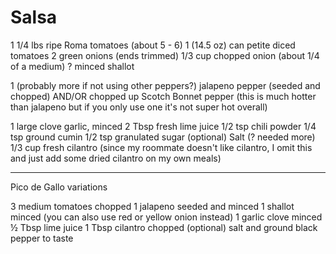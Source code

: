 # Salsa

1 1/4 lbs ripe Roma tomatoes (about 5 - 6)
1 (14.5 oz) can petite diced tomatoes
2 green onions (ends trimmed)
1/3 cup chopped onion (about 1/4 of a medium)
? minced shallot

1 (probably more if not using other peppers?) jalapeno pepper (seeded and chopped)
AND/OR chopped up Scotch Bonnet pepper (this is much hotter than jalapeno but if you only use one it's not super hot overall)

1 large clove garlic, minced
2 Tbsp fresh lime juice
1/2 tsp chili powder
1/4 tsp ground cumin
1/2 tsp granulated sugar (optional)
Salt (? needed more)
1/3 cup fresh cilantro (since my roommate doesn't like cilantro, I omit this and just add some dried cilantro on my own meals)

------------
Pico de Gallo variations

3 medium tomatoes chopped
1 jalapeno seeded and minced
1 shallot minced (you can also use red or yellow onion instead)
1 garlic clove minced
½ Tbsp lime juice
1 Tbsp cilantro chopped (optional)
salt and ground black pepper to taste
